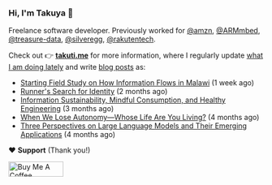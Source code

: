 ### Hi, I'm Takuya 👋

Freelance software developer. Previously worked for [@amzn](https://github.com/amzn), [@ARMmbed](https://github.com/ARMmbed), [@treasure-data](https://github.com/treasure-data), [@silveregg](https://github.com/silveregg), [@rakutentech](https://github.com/rakutentech).

Check out 👉 **[takuti.me](https://takuti.me/)** for more information, where I regularly update [what I am doing lately](https://takuti.me/now/) and write [blog posts](https://takuti.me/note/) as:


- [Starting Field Study on How Information Flows in Malawi](https://takuti.me/note/volunteering-in-malawi/) (1 week ago)
- [Runner&#39;s Search for Identity](https://takuti.me/note/search-for-identity/) (2 months ago)
- [Information Sustainability, Mindful Consumption, and Healthy Engineering](https://takuti.me/note/information-diet/) (3 months ago)
- [When We Lose Autonomy—Whose Life Are You Living?](https://takuti.me/note/autonomy-and-life/) (4 months ago)
- [Three Perspectives on Large Language Models and Their Emerging Applications](https://takuti.me/note/three-perspectives-on-llms/) (4 months ago)

❤️ **Support** (Thank you!)

<a href="https://www.buymeacoffee.com/takuti" target="_blank"><img src="https://cdn.buymeacoffee.com/buttons/v2/default-yellow.png" alt="Buy Me A Coffee" style="height: 30px !important;width: 108px !important;" ></a>
